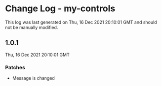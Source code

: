 # Change Log - my-controls

This log was last generated on Thu, 16 Dec 2021 20:10:01 GMT and should not be manually modified.

## 1.0.1
Thu, 16 Dec 2021 20:10:01 GMT

### Patches

- Message is changed


